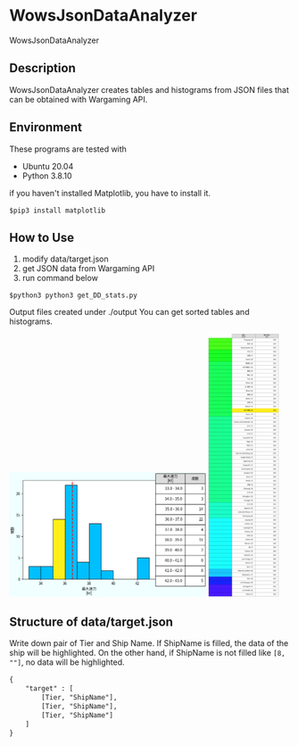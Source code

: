 # WowsJsonDataAnalyzer
WowsJsonDataAnalyzer

## Description
WowsJsonDataAnalyzer creates tables and histograms from JSON files that can be obtained with Wargaming API.

## Environment
These programs are tested with
- Ubuntu 20.04
- Python 3.8.10

if you haven't installed Matplotlib, you have to install it.
~~~
$pip3 install matplotlib
~~~

## How to Use
1. modify data/target.json
2. get JSON data from Wargaming API
3. run command below
~~~
$python3 python3 get_DD_stats.py
~~~

Output files created under ./output
You can get sorted tables and histograms.

<!-- ![Table image](image/table_all_range.png) | ![Histogram image](image/hist_all_range.png) -->
<p>
    <img src="image/hist_top_range.png" width = 70%>
    <img src="image/table_top_range.png" width = 25%>
</p>

## Structure of data/target.json
Write down pair of Tier and Ship Name.
If ShipName is filled, the data of the ship will be highlighted. On the other hand, if ShipName is not filled like `[8, ""]`, no data will be highlighted.

~~~
{
    "target" : [
        [Tier, "ShipName"],
        [Tier, "ShipName"],
        [Tier, "ShipName"]
    ]
}
~~~